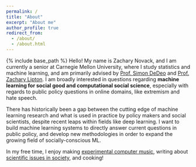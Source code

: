 ```yaml
---
permalink: /
title: "About"
excerpt: "About me"
author_profile: true
redirect_from: 
  - /about/
  - /about.html
---
```

{% include base_path %}
Hello! My name is Zachary Novack, and I am currently a senior at Carnegie Mellon University, where I study statistics and machine learning, and am primarily advised by <a href="https://sites.santafe.edu/~simon/" target="_blank">Prof. Simon DeDeo</a> and <a href="https://www.zacharylipton.com/" target="_blank">Prof. Zachary Lipton</a>. I am broadly interested in questions regarding **machine learning for social good and computational social science**, especially with regards to public policy questions in online domains, like extremism and hate speech. 

There has historically been a gap between the cutting edge of machine learning research and what is used in practice by policy makers and social scientists, despite recent leaps within fields like deep learning. I want to build machine learning systems to directly answer current questions in public policy, and develop new methodologies in order to expand the growing field of socially-conscious ML.

In my free time, I enjoy making [experimental computer music](https://zacharynovack.github.io/music/), writing about [scientific issues in society](https://zacharynovack.github.io/blog/), and cooking!